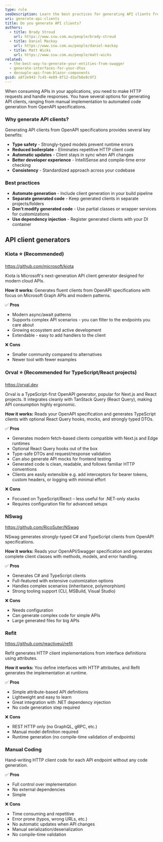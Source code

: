 ```yaml
---
type: rule
seoDescription: Learn the best practices for generating API clients from OpenAPI specifications. Compare manual coding vs. NSwag, Refit, Kiota, and other tools for creating strongly-typed HTTP clients.
uri: generate-api-clients
title: Do you generate API clients?
authors:
  - title: Brady Stroud
    url: https://www.ssw.com.au/people/brady-stroud
  - title: Daniel Mackay
    url: https://www.ssw.com.au/people/daniel-mackay
  - title: Matt Wicks
    url: https://www.ssw.com.au/people/matt-wicks
related:
  - the-best-way-to-generate-your-entities-from-swagger
  - generate-interfaces-for-your-dtos
  - decouple-api-from-blazor-components
guid: a8f2e943-7c45-4e89-8f12-d3a7b6e8c9f2
---
```


When consuming APIs in your applications, you need to make HTTP requests and handle responses. You have several options for generating API clients, ranging from manual implementation to automated code generation from OpenAPI specifications.

<!--endintro-->

### Why generate API clients?

Generating API clients from OpenAPI specifications provides several key benefits:

* **Type safety** - Strongly-typed models prevent runtime errors
* **Reduced boilerplate** - Eliminates repetitive HTTP client code
* **Automatic updates** - Client stays in sync when API changes
* **Better developer experience** - IntelliSense and compile-time error checking
* **Consistency** - Standardized approach across your codebase

### Best practices
* **Automate generation** - Include client generation in your build pipeline
* **Separate generated code** - Keep generated clients in separate projects/folders
* **Don't modify generated code** - Use partial classes or wrapper services for customizations
* **Use dependency injection** - Register generated clients with your DI container

## API client generators

### Kiota ⭐ (Recommended)

<https://github.com/microsoft/kiota>

Kiota is Microsoft's next-generation API client generator designed for modern cloud APIs.

**How it works:** Generates fluent clients from OpenAPI specifications with focus on Microsoft Graph APIs and modern patterns.

✅ **Pros**
* Modern async/await patterns
* Supports complex API scenarios - you can filter to the endpoints you care about
* Growing ecosystem and active development
* Extendable - easy to add handlers to the client

❌ **Cons**
* Smaller community compared to alternatives
* Newer tool with fewer examples


### Orval ⭐ (Recommended for TypeScript/React projects)

<https://orval.dev>

Orval is a TypeScript-first OpenAPI generator, popular for Next.js and React projects. It integrates cleanly with TanStack Query (React Query), making API consumption highly ergonomic.

**How it works:** Reads your OpenAPI specification and generates TypeScript clients with optional React Query hooks, mocks, and strongly typed DTOs.

✅ **Pros**
* Generates modern fetch-based clients compatible with Next.js and Edge runtimes
* Optional React Query hooks out of the box
* Type-safe DTOs and request/response validation
* Can also generate API mocks for frontend testing
* Generated code is clean, readable, and follows familiar HTTP conventions
* Clients are easily extensible e.g. add interceptors for bearer tokens, custom headers, or logging with minimal effort

❌ **Cons**
* Focused on TypeScript/React – less useful for .NET-only stacks
* Requires configuration file for advanced setups

### NSwag

<https://github.com/RicoSuter/NSwag>

NSwag generates strongly-typed C# and TypeScript clients from OpenAPI specifications.

**How it works:** Reads your OpenAPI/Swagger specification and generates complete client classes with methods, models, and error handling.

✅ **Pros**
* Generates C# and TypeScript clients
* Full-featured with extensive customization options
* Handles complex scenarios (inheritance, polymorphism)
* Strong tooling support (CLI, MSBuild, Visual Studio)

❌ **Cons**
* Needs configuration
* Can generate complex code for simple APIs
* Large generated files for big APIs

### Refit

<https://github.com/reactiveui/refit>

Refit generates HTTP client implementations from interface definitions using attributes.

**How it works:** You define interfaces with HTTP attributes, and Refit generates the implementation at runtime.

✅ **Pros**
* Simple attribute-based API definitions
* Lightweight and easy to learn
* Great integration with .NET dependency injection
* No code generation step required

❌ **Cons**
* REST HTTP only (no GraphQL, gRPC, etc.)
* Manual model definition required
* Runtime generation (no compile-time validation of endpoints)

### Manual Coding

Hand-writing HTTP client code for each API endpoint without any code generation.

✅ **Pros**
* Full control over implementation
* No external dependencies
* Simple

❌ **Cons**
* Time consuming and repetitive
* Error prone (typos, wrong URLs, etc.)
* No automatic updates when API changes
* Manual serialization/deserialization
* No compile-time validation
